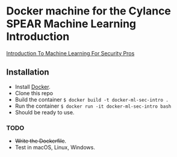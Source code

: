 # Docker machine for the Cylance SPEAR Machine Learning Introduction
[Introduction To Machine Learning For Security Pros](https://github.com/CylanceSPEAR/IntroductionToMachineLearningForSecurityPros)

## Installation

* Install [Docker](https://www.docker.com).
* Clone this repo
* Build the container `$ docker build -t docker-ml-sec-intro .`
* Run the container `$ docker run -it docker-ml-sec-intro bash`
* Should be ready to use.

### TODO

* ~~Write the Dockerfile~~.
* Test in macOS, Linux, Windows.

